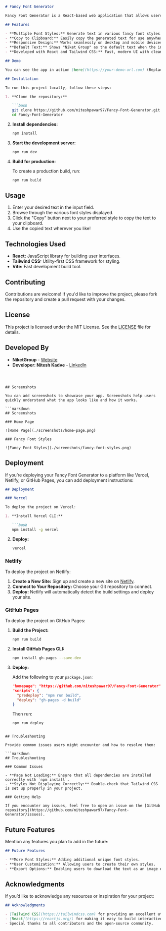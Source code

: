 
```markdown
# Fancy Font Generator

Fancy Font Generator is a React-based web application that allows users to generate stylish and fancy text fonts for use on social networks, websites, and more. The tool provides multiple font styles with the ability to copy the generated text to the clipboard.

## Features

- **Multiple Font Styles:** Generate text in various fancy font styles.
- **Copy to Clipboard:** Easily copy the generated text for use anywhere.
- **Responsive Design:** Works seamlessly on desktop and mobile devices.
- **Default Text:** Shows "Niket Group" as the default text when the input is empty.
- **Developed with React and Tailwind CSS:** Fast, modern UI with clean code.

## Demo

You can see the app in action [here](https://your-demo-url.com) (Replace with your live demo URL).

## Installation

To run this project locally, follow these steps:

1. **Clone the repository:**

   ```bash
   git clone https://github.com/niteshpawar97/Fancy-Font-Generator.git
   cd Fancy-Font-Generator
   ```

2. **Install dependencies:**

   ```bash
   npm install
   ```

3. **Start the development server:**

   ```bash
   npm run dev
   ```

4. **Build for production:**

   To create a production build, run:

   ```bash
   npm run build
   ```

## Usage

1. Enter your desired text in the input field.
2. Browse through the various font styles displayed.
3. Click the "Copy" button next to your preferred style to copy the text to your clipboard.
4. Use the copied text wherever you like!

## Technologies Used

- **React:** JavaScript library for building user interfaces.
- **Tailwind CSS:** Utility-first CSS framework for styling.
- **Vite:** Fast development build tool.

## Contributing

Contributions are welcome! If you'd like to improve the project, please fork the repository and create a pull request with your changes.

## License

This project is licensed under the MIT License. See the [LICENSE](LICENSE) file for details.

## Developed By

- **NiketGroup** - [Website](https://niketgroup.in)
- **Developer: Nitesh Kadve** - [LinkedIn](https://in.linkedin.com/in/niteshkadve)

```



## Screenshots

You can add screenshots to showcase your app. Screenshots help users quickly understand what the app looks like and how it works.

```markdown
## Screenshots

### Home Page

![Home Page](./screenshots/home-page.png)

### Fancy Font Styles

![Fancy Font Styles](./screenshots/fancy-font-styles.png)

```

## Deployment

If you’re deploying your Fancy Font Generator to a platform like Vercel, Netlify, or GitHub Pages, you can add deployment instructions:

```markdown
## Deployment

### Vercel

To deploy the project on Vercel:

1. **Install Vercel CLI:**

   ```bash
   npm install -g vercel
   ```

2. **Deploy:**

   ```bash
   vercel
   ```

### Netlify

To deploy the project on Netlify:

1. **Create a New Site:** Sign up and create a new site on [Netlify](https://www.netlify.com/).
2. **Connect to Your Repository:** Choose your Git repository to connect.
3. **Deploy:** Netlify will automatically detect the build settings and deploy your site.

### GitHub Pages

To deploy the project on GitHub Pages:

1. **Build the Project:**

   ```bash
   npm run build
   ```

2. **Install GitHub Pages CLI:**

   ```bash
   npm install gh-pages --save-dev
   ```

3. **Deploy:**

   Add the following to your `package.json`:

   ```json
   "homepage": "https://github.com/niteshpawar97/Fancy-Font-Generator",
   "scripts": {
     "predeploy": "npm run build",
     "deploy": "gh-pages -d build"
   }
   ```

   Then run:

   ```bash
   npm run deploy
   ```

```

## Troubleshooting

Provide common issues users might encounter and how to resolve them:

```markdown
## Troubleshooting

### Common Issues

- **Page Not Loading:** Ensure that all dependencies are installed correctly with `npm install`.
- **Styles Not Displaying Correctly:** Double-check that Tailwind CSS is set up properly in your project.

### Getting Help

If you encounter any issues, feel free to open an issue on the [GitHub repository](https://github.com/niteshpawar97/Fancy-Font-Generator/issues).
```

## Future Features

Mention any features you plan to add in the future:

```markdown
## Future Features

- **More Font Styles:** Adding additional unique font styles.
- **User Customization:** Allowing users to create their own styles.
- **Export Options:** Enabling users to download the text as an image or PDF.
```

## Acknowledgments

If you’d like to acknowledge any resources or inspiration for your project:

```markdown
## Acknowledgments

- [Tailwind CSS](https://tailwindcss.com) for providing an excellent utility-first CSS framework.
- [React](https://reactjs.org/) for making it easy to build interactive user interfaces.
- Special thanks to all contributors and the open-source community.
```
